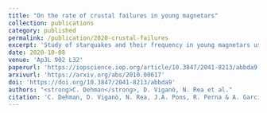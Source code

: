 ```yaml
---
title: "On the rate of crustal failures in young magnetars"
collection: publications
category: published
permalink: /publication/2020-crustal-failures
excerpt: 'Study of starquakes and their frequency in young magnetars using 3D magneto-thermal simulations.'
date: 2020-10-08
venue: 'ApJL 902 L32'
paperurl: 'https://iopscience.iop.org/article/10.3847/2041-8213/abbda9'
arxivurl: 'https://arxiv.org/abs/2010.00617'
doi: 'https://doi.org/10.3847/2041-8213/abbda9'
authors: "<strong>C. Dehman</strong>, D. Viganò, N. Rea et al."
citation: 'C. Dehman, D. Viganò, N. Rea, J.A. Pons, R. Perna & A. Garcia-Garcia (2020). <small><strong>On the rate of crustal failures in young magnetars</strong></small>. <em>ApJL <b>902</b> L32</em>. (<a href="https://arxiv.org/abs/2010.00617">arXiv</a>, <a href="https://ui.adsabs.harvard.edu/abs/2020ApJ...902L..32D/abstract">ADS</a>, <a href="https://doi.org/10.3847/2041-8213/abbda9">DOI</a>)'
---
```

